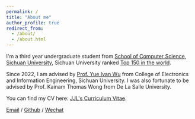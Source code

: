 ```yaml
---
permalink: /
title: "About me"
author_profile: true
redirect_from: 
  - /about/
  - /about.html
---
```


  
I'm a third year undergraduate student from [School of Computer Science](https://cs.scu.edu.cn/), [Sichuan University](https://www.scu.edu.cn/), Sichuan University ranked [Top 150 in the world](https://www.shanghairanking.com/institution/sichuan-university).  

Since 2022, I am advised by [Prof. Yue Ivan Wu](https://scholar.google.com/citations?user=3hAyJWwAAAAJ&hl=zh-CN) from College of Electronics and Information Engineering, Sichuan University. I was also fortunate to be advised by Prof. Kainam Thomas Wong from De La Salle University.

You can find my CV here: [JJL's Curriculum Vitae](../assets/CV-20240523-JJL.pdf).

[Email](austin.liujinjian@gmail.com) / [Github](https://github.com/austin-liujinjian) / [Wechat](../images/wechat.jpg) 
